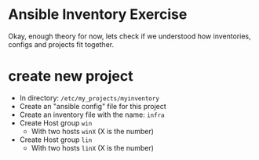


# Ansible Inventory Exercise
Okay, enough theory for now, lets check if we understood how inventories, configs and projects fit together.

# create new project
* In directory: <code>/etc/my_projects/myinventory</code>
* Create an "ansible config" file for this project
* Create an inventory file with the name: <code>infra</code>
* Create Host group <code>win</code>
	* With two hosts <code>winX</code> (X is the number)
* Create Host group <code>lin</code>
	* With two hosts <code>linX</code> (X is the number)


<!--stackedit_data:
eyJoaXN0b3J5IjpbNjEyNzY3NzIwXX0=
-->